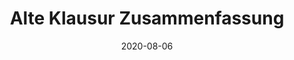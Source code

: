 ---
linktitle: ''
summary: ''
weight: 200
title: Alte Klausur Zusammenfassung
date: 2020-08-06
draft: false
type: book
authors:
- admin
tags: ''
categories: ''
toc: true
profile: false
reading_time: true
share: true
featured: true
comments: true
disable_comment: false
commentable: true
editable: false
---